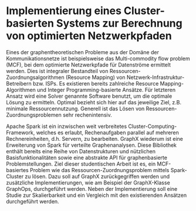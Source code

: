 # Implementierung eines Cluster-basierten Systems zur Berechnung von optimierten Netzwerkpfaden

Eines der graphentheoretischen Probleme aus der Domäne der Kommunikationsnetze ist beispielsweise das Multi-commodity flow problem (MCF), bei dem optimierte Netzwerkpfade für Datenströme ermittelt werden. Dies ist integraler Bestandteil von Ressourcen-Zuordnungsalgorithmen (Resource Mapping) von Netzwerk-Infrastruktur-Betreibern bzw. ISPs. Es existieren bereits zahlreiche Resource Mapping-Algorithmen und Integer Programming-basierte Ansätze. Für letzteren Ansatz wird eine Solver genannte Software benutzt, um die optimale Lösung zu ermitteln. Optimal bezieht sich hier auf das jeweilige Ziel, z.B. minimale Ressourcennutzung. Generell ist das Lösen von Ressourcen-Zuordnungsproblemen sehr rechenintensiv.

Apache Spark ist ein inzwischen weit verbreitetes Cluster-Computing-Framework, welches es erlaubt, Rechenaufgaben parallel auf mehreren Rechnereinheiten, d.h. Servern, zu bearbeiten. GraphX wiederum ist eine Erweiterung von Spark für verteilte Graphenanalysen. Diese Bibliothek enthält bereits eine Reihe von Datenstrukturen und nützlichen Basisfunktionalitäten sowie eine abstrakte API für graphenbasierte Problemstellungen. Ziel dieser studentischen Arbeit ist es, ein MCF-basiertes Problem wie das Ressourcen-Zuordnungsproblem mittels Spark-Cluster zu lösen. Dazu soll auf GraphX zurückgegriffen werden und zusätzliche Implementierungen, wie am Beispiel der GraphX-Klasse GraphOps, durchgeführt werden. Neben der Implementierung soll eine Studie zur Skalierbarkeit und ein Vergleich mit den existierenden Ansätzen durchgeführt werden.
